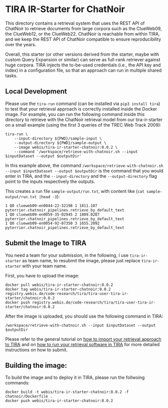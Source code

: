 # TIRA IR-Starter for ChatNoir

This directory contains a retrieval system that uses the REST API of ChatNoir to retrieve documents from large corpora such as the ClueWeb09, the ClueWeb12, or the ClueWeb22.
ChatNoir is reachable from within TIRA, and we keep the REST API of ChatNoir compatible to ensure reproducibility over the years.

Overall, this starter (or other versions derived from the starter, maybe with custom Query Expansion or similar) can serve as full-rank retriever against huge corpora.
TIRA injects the to-be-used credentials (i.e., the API key and index) in a configuration file, so that an approach can run in multiple shared tasks.

## Local Development

Please use the `tira-run` command (can be installed via `pip3 install tira`) to test that your retrieval approach is correctly installed inside the Docker image.
For example, you can run the following command inside this directory to retrieve with the ChatNoir retrieval model from our tira-ir-starter on a small example (using the first 3 queries of the TREC Web Track 2009):

```
tira-run \
    --input-directory ${PWD}/sample-input \
    --output-directory ${PWD}/sample-output \
    --image webis/tira-ir-starter-chatnoir:0.0.2 \
    --command '/workspace/retrieve-with-chatnoir.sh --input $inputDataset --output $outputDir'
```

In this example above, the command `/workspace/retrieve-with-chatnoir.sh --input $inputDataset --output $outputDir` is the command that you would enter in TIRA, and the `--input-directory` and the `--output-directory` flag point to the inputs respectively the outputs.

This creates a run file `sample-output/run.txt`, with content like (`cat sample-output/run.txt |head -3`):

```
1 Q0 clueweb09-en0044-22-32198 1 1811.187 pyterrier.chatnoir_pipelines.retrieve_by_default_text
1 Q0 clueweb09-en0059-35-02945 2 1809.0287 pyterrier.chatnoir_pipelines.retrieve_by_default_text
1 Q0 clueweb09-en0054-92-07350 3 1655.2092 pyterrier.chatnoir_pipelines.retrieve_by_default_text
```

## Submit the Image to TIRA

You need a team for your submission, in the following, I use `tira-ir-starter` as team name, to resubmit the image, please just replace `tira-ir-starter` with your team name.

First, you have to upload the image:

```
docker pull webis/tira-ir-starter-chatnoir:0.0.2
docker tag webis/tira-ir-starter-chatnoir:0.0.2 registry.webis.de/code-research/tira/tira-user-tira-ir-starter/chatnoir:0.0.2
docker push registry.webis.de/code-research/tira/tira-user-tira-ir-starter/chatnoir:0.0.2
```

After the image is uploaded, you should use the following command in TIRA:

``` 
/workspace/retrieve-with-chatnoir.sh --input $inputDataset --output $outputDir
```

Please refer to the general tutorial on [how to import your retrieval approach to TIRA](https://github.com/tira-io/ir-experiment-platform/tree/main/tira-ir-starters#adding-your-retrieval-software) and on [how to run your retrieval software in TIRA](https://github.com/tira-io/ir-experiment-platform/tree/main/tira-ir-starters#running-your-retrieval-software) for more detailed instructions on how to submit.



## Building the image:

To build the image and to deploy it in TIRA, please run the follwoing commands:

```
docker build -t webis/tira-ir-starter-chatnoir:0.0.2 -f chatnoir/Dockerfile .
docker push webis/tira-ir-starter-chatnoir:0.0.2
```



